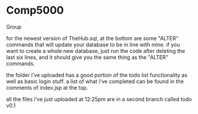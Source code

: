 # Comp5000
Group

for the newest version of TheHub.sql, at the bottom are some "ALTER" commands that will update your database to be in line with mine.
if you want to create a whole new database, just run the code after deleting the last six lines, and it should give you the same thing as the "ALTER" commands.

the folder i've uploaded has a good portion of the todo list functionality as well as basic login stuff. 
a list of what i've completed can be found in the comments of index.jsp at the top.

all the files i've just uploaded at 12:25pm are in a second branch called todo v0.1
